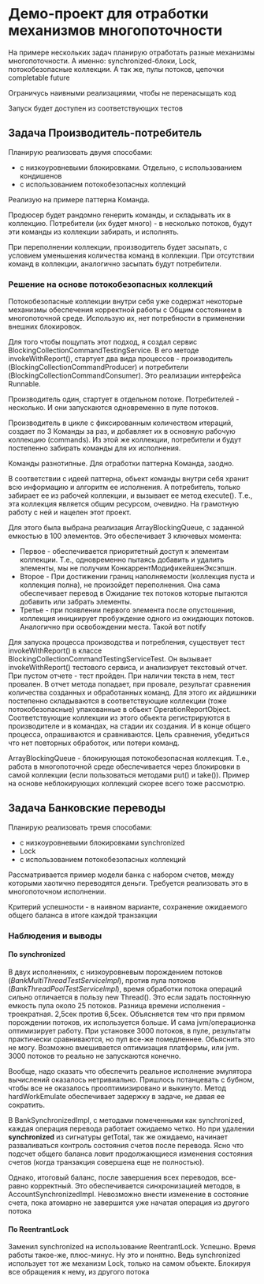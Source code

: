 # Демо-проект для отработки механизмов многопоточности

На примере нескольких задач планирую отработать разные механизмы многопоточности. А именно: synchronized-блоки, Lock, 
потокобезопасные коллекции. А так же, пулы потоков, цепочки completable future

Ограничусь наивными реализациями, чтобы не перенасыщать код

Запуск будет доступен из соответствующих тестов

## Задача Производитель-потребитель
Планирую реализовать двумя способами: 
 - с низкоуровневыми блокировками. Отдельно, с использованием кондишенов
 - с использованием потокобезопасных коллекций

Реализую на примере паттерна Команда. 

Продюсер будет рандомно генерить команды, и складывать их в коллекцию.
Потребители (их будет много) - в несколько потоков, будут эти команды из коллекции забирать, и исполнять.

При переполнении коллекции, производитель будет засыпать, с условием уменьшения количества команд в коллекции.
При отсутствии команд в коллекции, аналогично засыпать будут потребители.

### Решение на основе потокобезопасных коллекций
Потокобезопасные коллекции внутри себя уже содержат некоторые механизмы обеспечения корректной работы с Общим состоянием в многопоточной среде.
Использую их, нет потребности в применении внешних блокировок. 

Для того чтобы пощупать этот подход, я создал сервис BlockingCollectionCommandTestingService. В его методе invokeWithReport(), стартует два вида процессов - производитель (BlockingCollectionCommandProducer)
и потребители (BlockingCollectionCommandConsumer). Это реализации интерфейса Runnable.

Производитель один, стартует в отдельном потоке. Потребителей - несколько. И они запускаются одновременно в пуле потоков.

Производитель в цикле с фиксированным количеством итераций, создает по 3 Команды за раз, и добавляет их в основную рабочую коллекцию (commands). Из этой же коллекции, потребители и будут постепенно забирать команды для их исполнения.

Команды разнотипные. Для отработки паттерна Команда, заодно. 

В соответствии с идеей паттерна, обьект команды внутри себя хранит всю информацию и алгоритм ее исполнения. А потребитель, только забирает ее из рабочей коллекции, и вызывает ее метод execute().
Т.е., эта коллекция является общим ресурсом, очевидно. На грамотную работу с ней и нацелен этот проект.

Для этого была выбрана реализация ArrayBlockingQueue, с заданной емкостью в 100 элементов. Это обеспечивает 3 ключевых момента:
* Первое - обеспечивается приоритетный доступ к элементам коллекции. Т.е., одновременно пытаясь добавить и удалить элементы, мы не получим КонкаррентМодификейшенЭксэпшн. 
* Второе - При достижении границ наполняемости (коллекция пуста и коллекция полна), не произойдет переполнения. Она сама обеспечивает перевод в Ожидание тех потоков которые пытаются добавить или забрать элементы.
* Третье - при появлении первого элемента после опустошения, коллекция инициирует пробуждение одного из ожидающих потоков. Аналогично при освобождении места. Такой вот notify

Для запуска процесса производства и потребления, существует тест invokeWithReport() в классе BlockingCollectionCommandTestingServiceTest. Он вызывает invokeWithReport() тестового сервиса, и анализирует текстовый отчет.
При пустом отчете - тест пройден. При наличии текста в нем, тест провален. 
В отчет метода попадает, при провале, результат сравнения количества созданных и обработанных команд. Для этого их айдишники постепенно складываются в соответствующие коллекции (тоже потокобезопасные) упакованные в обьект OperationReportObject.
Соответствующие коллекции из этого обьекта регистрируются в производителе и в командах, на стадии их создания. И в конце общего процесса, опрашиваются и сравниваются.
Цель сравнения, убедиться что нет повторных обработок, или потери команд.

ArrayBlockingQueue - блокирующая потокобезопасная коллекция. Т.е., работа в многопоточной среде обеспечивается через блокировки в самой коллекции (если пользоваться методами put() и take()).
Пример на основе неблокирующих коллекций скорее всего тоже рассмотрю.

## Задача Банковские переводы
Планирую реализовать тремя способами:
- с низкоуровневыми блокировками synchronized
- Lock
- с использованием потокобезопасных коллекций

Рассматривается пример модели банка с набором счетов, между которыми хаотично переводятся деньги.
Требуется реализовать это в многопоточном исполнении. 

Критерий успешности - в наивном варианте, сохранение ожидаемого общего баланса в итоге каждой транзакции

### Наблюдения и выводы
#### По synchronized
В двух исполнениях, с низкоуровневым порождением потоков (_BankMultiThreadTestServiceImpl_), против 
пула потоков (_BankThreadPoolTestServiceImpl_), время обработки потока операций сильно отличается в 
пользу new Thread(). Это если задать постоянную емкость пула около 25 потоков. Разница времени исполнения - троекратная. 2,5сек против 6,5сек.
Объясняется тем что при прямом порождении потоков, их используется больше. И сама jvm/операционка оптимизирует работу.
При установке 3000 потоков, в пуле, результаты практически сравниваются, но пул все-же помедленнее. Обьяснить это не могу. Возможно 
вмешивается оптимизация платформы, или jvm. 3000 потоков то реально не запускаются конечно.

Вообще, надо сказать что обеспечить реальное исполнение эмулятора вычислений оказалось нетривиально. Пришлось потанцевать с бубном, чтобы 
все не оказалось прооптимизировано и выкинуто. Метод hardWorkEmulate обеспечивает задержку в задаче, не давая ее сократить. 

В BankSynchronizedImpl, с методами помеченными как synchronized, каждая операция перевода работает ожидаемо четко.
Но при удалении **synchronized** из сигнатуры getTotal, так же ожидаемо, начинает разваливаться контроль состояния счетов после 
перевода. Ясно что подсчет общего баланса ловит продолжающиеся изменения состояния счетов (когда транзакция
совершена еще не полностью).

Однако, итоговый баланс, после завершения всех переводов, все-равно корректный. Это обеспечивается синхронизацией методов, в AccountSynchronizedImpl.
Невозможно внести изменение в состояние счета, пока атомарно не завершится уже начатая операция из другого потока 

#### По ReentrantLock
Заменил synchronized на использование ReentrantLock. Успешно. Время работы такое-же, плюс-минус. 
Ну это и понятно. Ведь synchronized использует тот же механизм Lock, только на самом объекте. Блокируя все обращения к нему, из другого потока